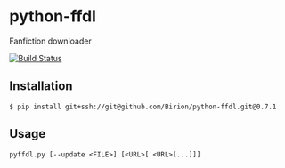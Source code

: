 # python-ffdl
Fanfiction downloader

[![Build Status](https://travis-ci.org/Birion/python-ffdl.svg?branch=0.7.1)](https://travis-ci.org/Birion/python-ffdl)

## Installation

`$ pip install git+ssh://git@github.com/Birion/python-ffdl.git@0.7.1`


## Usage

`pyffdl.py [--update <FILE>] [<URL>[ <URL>[...]]]`
